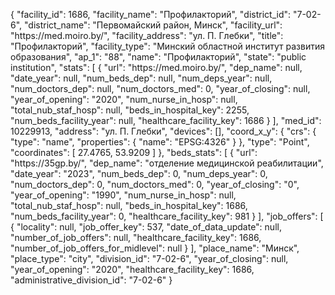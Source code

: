 {
    "facility_id": 1686,
    "facility_name": "Профилакторий",
    "district_id": "7-02-6",
    "district_name": "Первомайский район, Минск",
    "facility_url": "https:\/\/med.moiro.by\/",
    "facility_address": "ул. П. Глебки",
    "title": "Профилакторий",
    "facility_type": "Минский областной институт развития образования",
    "ap_1": "88",
    "name": "Профилакторий",
    "state": "public institution",
    "stats": [
        {
            "url": "https:\/\/med.moiro.by\/",
            "dep_name": null,
            "date_year": null,
            "num_beds_dep": null,
            "num_deps_year": null,
            "num_doctors_dep": null,
            "num_doctors_med": 0,
            "year_of_closing": null,
            "year_of_opening": "2020",
            "num_nurse_in_hosp": null,
            "total_nub_staf_hosp": null,
            "beds_in_hospital_key": 2255,
            "num_beds_facility_year": null,
            "healthcare_facility_key": 1686
        }
    ],
    "med_id": 10229913,
    "address": "ул. П. Глебки",
    "devices": [],
    "coord_x_y": {
        "crs": {
            "type": "name",
            "properties": {
                "name": "EPSG:4326"
            }
        },
        "type": "Point",
        "coordinates": [
            27.4765,
            53.9209
        ]
    },
    "beds_stats": [
        {
            "url": "https:\/\/35gp.by\/",
            "dep_name": "отделение медицинской реабилитации",
            "date_year": "2023",
            "num_beds_dep": 0,
            "num_deps_year": 0,
            "num_doctors_dep": 0,
            "num_doctors_med": 0,
            "year_of_closing": "0",
            "year_of_opening": "1990",
            "num_nurse_in_hosp": null,
            "total_nub_staf_hosp": null,
            "beds_in_hospital_key": 1686,
            "num_beds_facility_year": 0,
            "healthcare_facility_key": 981
        }
    ],
    "job_offers": [
        {
            "locality": null,
            "job_offer_key": 537,
            "date_of_data_update": null,
            "number_of_job_offers": null,
            "healthcare_facility_key": 1686,
            "number_of_job_offers_for_midlevel": null
        }
    ],
    "place_name": "Минск",
    "place_type": "city",
    "division_id": "7-02-6",
    "year_of_closing": null,
    "year_of_opening": "2020",
    "healthcare_facility_key": 1686,
    "administrative_division_id": "7-02-6"
}